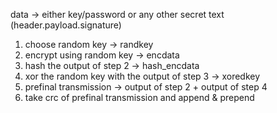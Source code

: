 data -> either key/password or any other secret text (header.payload.signature)

1. choose random key -> randkey
2. encrypt using random key -> encdata
3. hash the output of step 2 -> hash_encdata
4. xor the random key with the output of step 3 -> xoredkey
5. prefinal transmission -> output of step 2 + output of step 4
6. take crc of prefinal transmission and append & prepend
